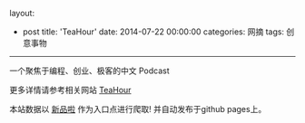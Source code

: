 layout: 
  - post 
title: 'TeaHour' 
date: 2014-07-22 00:00:00 
categories: 网摘 
tags: 创意事物 
---

一个聚焦于编程、创业、极客的中文 Podcast  

更多详情请参考相关网站 [TeaHour](http://teahour.fm/)  

本站数据以 [新品啦](http://xinpinla.com/) 作为入口点进行爬取! 并自动发布于github pages上。  
